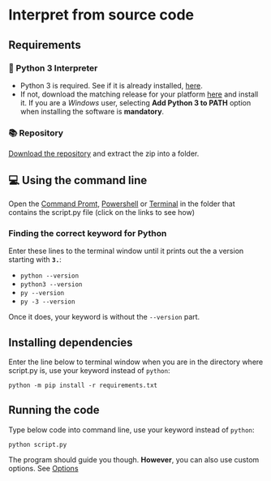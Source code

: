 # Interpret from source code
## Requirements
### 🐍 Python 3 Interpreter
- Python 3 is required. See if it is already installed, [here](#finding-the-correct-keyword-for-python).  
- If not, download the matching release for your platform [here](https://www.python.org/downloads/) and install it. If you are a *Windows* user, selecting **Add Python 3 to PATH** option when installing the software is **mandatory**.   

### 📚 Repository
[Download the repository](https://github.com/aliparlakci/bulk-downloader-for-reddit/archive/master.zip) and extract the zip into a folder.

## 💻 Using the command line
Open the [Command Promt](https://youtu.be/bgSSJQolR0E?t=18), [Powershell](https://youtu.be/bgSSJQolR0E?t=18) or [Terminal](https://youtu.be/Pz4yHAB3G8w?t=31) in the folder that contains the script.py file (click on the links to see how)

### Finding the correct keyword for Python
Enter these lines to the terminal window until it prints out the a version starting with **`3.`**:
  
- `python --version`
- `python3 --version`
- `py --version`
- `py -3 --version`
  
Once it does, your keyword is without the `--version` part. 

## Installing dependencies
Enter the line below to terminal window when you are in the directory where script.py is, use your keyword instead of `python`:
```console
python -m pip install -r requirements.txt
```

## Running the code
Type below code into command line, use your keyword instead of `python`:
```console
python script.py
```
  
The program should guide you though. **However**, you can also use custom options. See [Options](../README.md#⚙-Options)